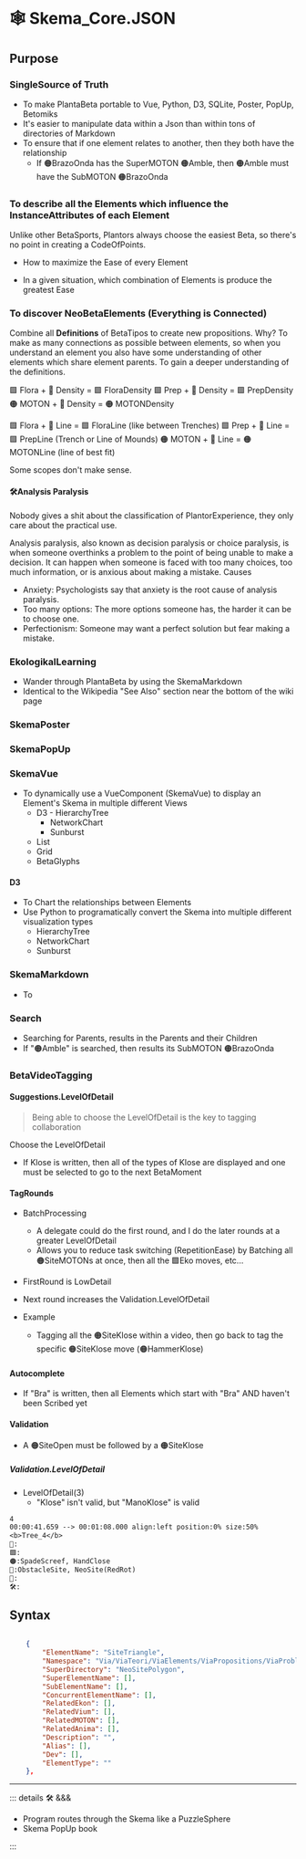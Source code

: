 # 🕸 Skema_Core.JSON

## Purpose

### SingleSource of Truth

- To make PlantaBeta portable to Vue, Python, D3, SQLite, Poster, PopUp, Betomiks
- It's easier to manipulate data within a Json than within tons of directories of Markdown
- To ensure that if one element relates to another, then they both have the relationship
    - If 🟠BrazoOnda has the SuperMOTON 🟠Amble, then 🟠Amble must have the SubMOTON 🟠BrazoOnda

### To describe all the Elements which influence the InstanceAttributes of each Element

Unlike other BetaSports, Plantors always choose the easiest Beta, so there's no point in creating a CodeOfPoints.

- How to maximize the Ease of every Element

- In a given situation, which combination of Elements is produce the greatest Ease

### To discover NeoBetaElements (Everything is Connected)

Combine all **Definitions** of BetaTipos to create new propositions. Why? To make as many connections as possible between elements, so when you understand an element you also have some understanding of other elements which share element parents. To gain a deeper understanding of the definitions.

🟩 Flora + 🔻 Density = 🟩 FloraDensity
🟩 Prep + 🔻 Density = 🟩 PrepDensity
🟠 MOTON + 🔻 Density = 🟠 MOTONDensity

🟩 Flora + 🔻 Line = 🟩 FloraLine (like between Trenches)
🟩 Prep + 🔻 Line = 🟩 PrepLine (Trench or Line of Mounds)
🟠 MOTON + 🔻 Line = 🟠 MOTONLine (line of best fit)

Some scopes don't make sense.

#### 🛠<dev>Analysis Paralysis</dev>

Nobody gives a shit about the classification of PlantorExperience, they only care about the practical use.

Analysis paralysis, also known as decision paralysis or choice paralysis, is when someone overthinks a problem to the point of being unable to make a decision. It can happen when someone is faced with too many choices, too much information, or is anxious about making a mistake.
Causes

- Anxiety: Psychologists say that anxiety is the root cause of analysis paralysis.
- Too many options: The more options someone has, the harder it can be to choose one.
- Perfectionism: Someone may want a perfect solution but fear making a mistake.

### EkologikalLearning

- Wander through PlantaBeta by using the SkemaMarkdown
- Identical to the Wikipedia "See Also" section near the bottom of the wiki page

### SkemaPoster

### SkemaPopUp

### SkemaVue

- To dynamically use a VueComponent (SkemaVue) to display an Element's Skema in multiple different Views
    - D3
            - HierarchyTree
        - NetworkChart
        - Sunburst
    - List
    - Grid
    - BetaGlyphs

#### D3

- To Chart the relationships between Elements
- Use Python to programatically convert the Skema into multiple different visualization types
    - HierarchyTree
    - NetworkChart
    - Sunburst

### SkemaMarkdown

- To

### Search

- Searching for Parents, results in the Parents and their Children
- If "🟠Amble" is searched, then results its SubMOTON 🟠BrazoOnda

### BetaVideoTagging

#### Suggestions.LevelOfDetail

> Being able to choose the LevelOfDetail is the key to tagging collaboration

Choose the LevelOfDetail

- If Klose is written, then all of the types of Klose are displayed and one must be selected to go to the next BetaMoment

#### TagRounds

- BatchProcessing
    - A delegate could do the first round, and I do the later rounds at a greater LevelOfDetail
    - Allows you to reduce task switching (RepetitionEase) by Batching all 🟠SiteMOTONs at once, then all the 🟩Eko moves, etc...

- FirstRound is LowDetail
- Next round increases the Validation.LevelOfDetail

- Example
    - Tagging all the 🟠SiteKlose within a video, then go back to tag the specific 🟠SiteKlose move (🟠HammerKlose)

#### Autocomplete

- If "Bra" is written, then all Elements which start with "Bra" AND haven't been Scribed yet

#### Validation

- A 🟠SiteOpen must be followed by a 🟠SiteKlose

##### Validation.LevelOfDetail

- LevelOfDetail(3)
    - "Klose" isn't valid, but "ManoKlose" is valid

```txt
4
00:00:41.659 --> 00:01:08.000 align:left position:0% size:50%
<b>Tree_4</b>
🔷:
🟩:
🟠:SpadeScreef, HandClose
🔻:ObstacleSite, NeoSite(RedRot)
💜:
🛠:
```

## Syntax

```json

    {
        "ElementName": "SiteTriangle",
        "Namespace": "Via/ViaTeori/ViaElements/ViaPropositions/ViaProblem/SelectNeosite/NeoSitePolygon/SiteTriangle",
        "SuperDirectory": "NeoSitePolygon",
        "SuperElementName": [],
        "SubElementName": [],
        "ConcurrentElementName": [],
        "RelatedEkon": [],
        "RelatedVium": [],
        "RelatedMOTON": [],
        "RelatedAnima": [],
        "Description": "",
        "Alias": [],
        "Dev": [],
        "ElementType": ""
    },

```

---

<!-- =================================================== -->
<!-- =================================================== -->
<!-- =================================================== -->
<!-- =================================================== -->
<!-- =================================================== -->
::: details 🛠 <dev>&&&</dev>

- Program routes through the Skema like a PuzzleSphere
- Skema PopUp book

:::
